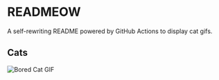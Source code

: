 # READMEOW

A self-rewriting README powered by GitHub Actions to display cat gifs.

## Cats

![Bored Cat GIF](https://media3.giphy.com/media/v1.Y2lkPTlhY2QwMmRhbHpwcjUwY294NHZ6Z2d4bml6ZjdwNnZrNjBxanRpNTZ2a2RlMnNtbiZlcD12MV9naWZzX3NlYXJjaCZjdD1n/mlvseq9yvZhba/200.gif)
